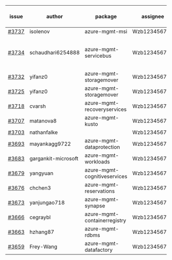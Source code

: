 | issue | author | package | assignee | bot advice | created date of issue | target release date | date from target |
| ------ | ------ | ------ | ------ | ------ | ------ | ------ | :-----: |
| [#3737](https://github.com/Azure/sdk-release-request/issues/3737) | isolenov | azure-mgmt-msi | Wzb123456789 |  | 02-01 | 02-24 |  |
| [#3734](https://github.com/Azure/sdk-release-request/issues/3734) | schaudhari6254888 | azure-mgmt-servicebus | Wzb123456789 | new comment. close to release date.  | 02-01 | 02-04 | 1 |
| [#3732](https://github.com/Azure/sdk-release-request/issues/3732) | yifanz0 | azure-mgmt-storagemover | Wzb123456789 | duplicated issue  <br> | 02-01 | 03-07 |  |
| [#3725](https://github.com/Azure/sdk-release-request/issues/3725) | yifanz0 | azure-mgmt-storagemover | Wzb123456789 | duplicated issue  <br> | 02-01 | 02-24 |  |
| [#3718](https://github.com/Azure/sdk-release-request/issues/3718) | cvarsh | azure-mgmt-recoveryservices | Wzb123456789 |  | 02-01 | 02-24 |  |
| [#3707](https://github.com/Azure/sdk-release-request/issues/3707) | matanova8 | azure-mgmt-kusto | Wzb123456789 |  | 01-29 | 02-24 |  |
| [#3703](https://github.com/Azure/sdk-release-request/issues/3703) | nathanfalke |  | Wzb123456789 |  | 01-25 |  | 0 |
| [#3693](https://github.com/Azure/sdk-release-request/issues/3693) | mayankagg9722 | azure-mgmt-dataprotection | Wzb123456789 |  | 01-24 | 02-24 |  |
| [#3683](https://github.com/Azure/sdk-release-request/issues/3683) | gargankit-microsoft | azure-mgmt-workloads | Wzb123456789 |  | 01-23 | 02-24 |  |
| [#3679](https://github.com/Azure/sdk-release-request/issues/3679) | yangyuan | azure-mgmt-cognitiveservices | Wzb123456789 |  | 01-22 | 02-24 |  |
| [#3676](https://github.com/Azure/sdk-release-request/issues/3676) | chchen3 | azure-mgmt-reservations | Wzb123456789 |  | 01-19 | 02-24 |  |
| [#3673](https://github.com/Azure/sdk-release-request/issues/3673) | yanjungao718 | azure-mgmt-synapse | Wzb123456789 |  | 01-18 | 02-24 |  |
| [#3666](https://github.com/Azure/sdk-release-request/issues/3666) | cegraybl | azure-mgmt-containerregistry | Wzb123456789 |  | 01-17 | 02-24 |  |
| [#3663](https://github.com/Azure/sdk-release-request/issues/3663) | hzhang87 | azure-mgmt-rdbms | Wzb123456789 |  | 01-17 | 02-24 |  |
| [#3659](https://github.com/Azure/sdk-release-request/issues/3659) | Frey-Wang | azure-mgmt-datafactory | Wzb123456789 |  | 01-16 | 02-24 |  |
